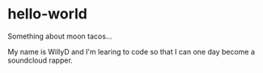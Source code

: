 # hello-world

Something about moon tacos...

My name is WillyD and I'm learing to code so that I can one day become a soundcloud rapper.

